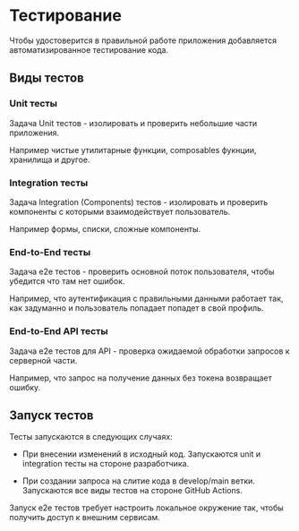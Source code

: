 # Тестирование

Чтобы удостоверится в правильной работе приложения добавляется автоматизированное тестирование кода.

## Виды тестов

### Unit тесты

Задача Unit тестов - изолировать и проверить небольшие части приложения.

Например чистые утилитарные функции, composables фукнции, хранилища и другое.

### Integration тесты

Задача Integration (Components) тестов - изолировать и проверить компоненты с которыми взаимодействует пользователь.

Например формы, списки, сложные компоненты.

### End-to-End тесты

Задача e2e тестов - проверить основной поток пользователя, чтобы убедится что там нет ошибок.

Например, что аутентификация с правильными данными работает так, как задуманно и пользователь попадает попадет в свой профиль.

### End-to-End API тесты

Задача e2e тестов для API - проверка ожидаемой обработки запросов к серверной части.

Например, что запрос на получение данных без токена возвращает ошибку.

## Запуск тестов

Тесты запускаются в следующих случаях:

- При внесении изменений в исходный код. Запускаются unit и integration тесты на стороне разработчика.

- При создании запроса на слитие кода в develop/main ветки. Запускаются все виды тестов на стороне GitHub Actions.

Запуск e2e тестов требует настроить локальное окружение так, чтобы получить доступ к внешним сервисам.
